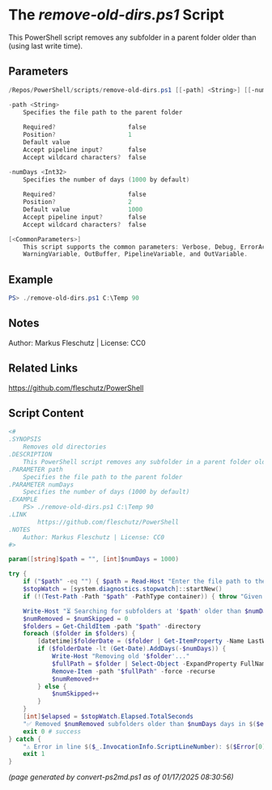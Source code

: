 The *remove-old-dirs.ps1* Script
===========================

This PowerShell script removes any subfolder in a parent folder older than <numDays> (using last write time).

Parameters
----------
```powershell
/Repos/PowerShell/scripts/remove-old-dirs.ps1 [[-path] <String>] [[-numDays] <Int32>] [<CommonParameters>]

-path <String>
    Specifies the file path to the parent folder
    
    Required?                    false
    Position?                    1
    Default value                
    Accept pipeline input?       false
    Accept wildcard characters?  false

-numDays <Int32>
    Specifies the number of days (1000 by default)
    
    Required?                    false
    Position?                    2
    Default value                1000
    Accept pipeline input?       false
    Accept wildcard characters?  false

[<CommonParameters>]
    This script supports the common parameters: Verbose, Debug, ErrorAction, ErrorVariable, WarningAction, 
    WarningVariable, OutBuffer, PipelineVariable, and OutVariable.
```

Example
-------
```powershell
PS> ./remove-old-dirs.ps1 C:\Temp 90

```

Notes
-----
Author: Markus Fleschutz | License: CC0

Related Links
-------------
https://github.com/fleschutz/PowerShell

Script Content
--------------
```powershell
<#
.SYNOPSIS
	Removes old directories
.DESCRIPTION
	This PowerShell script removes any subfolder in a parent folder older than <numDays> (using last write time).
.PARAMETER path
	Specifies the file path to the parent folder
.PARAMETER numDays
	Specifies the number of days (1000 by default)
.EXAMPLE
	PS> ./remove-old-dirs.ps1 C:\Temp 90
.LINK
        https://github.com/fleschutz/PowerShell
.NOTES
	Author: Markus Fleschutz | License: CC0
#>

param([string]$path = "", [int]$numDays = 1000)

try {
	if ("$path" -eq "") { $path = Read-Host "Enter the file path to the parent folder" }
	$stopWatch = [system.diagnostics.stopwatch]::startNew()
	if (!(Test-Path -Path "$path" -PathType container)) { throw "Given path doesn't exist - enter a valid path, please" }

	Write-Host "⏳ Searching for subfolders at '$path' older than $numDays days..."
	$numRemoved = $numSkipped = 0
	$folders = Get-ChildItem -path "$path" -directory
	foreach ($folder in $folders) {
		[datetime]$folderDate = ($folder | Get-ItemProperty -Name LastWriteTime).LastWriteTime
		if ($folderDate -lt (Get-Date).AddDays(-$numDays)) {
			Write-Host "Removing old '$folder'..."
			$fullPath = $folder | Select-Object -ExpandProperty FullName
			Remove-Item -path "$fullPath" -force -recurse
			$numRemoved++
		} else {
			$numSkipped++
		}
	}
	[int]$elapsed = $stopWatch.Elapsed.TotalSeconds
	"✅ Removed $numRemoved subfolders older than $numDays days in $($elapsed)s ($numSkipped skipped)."
	exit 0 # success
} catch {
	"⚠️ Error in line $($_.InvocationInfo.ScriptLineNumber): $($Error[0])"
	exit 1
}
```

*(page generated by convert-ps2md.ps1 as of 01/17/2025 08:30:56)*
